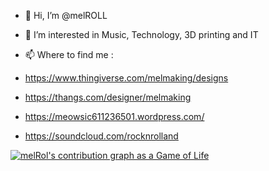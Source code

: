 - 👋 Hi, I’m @melROLL
- 👀 I’m interested in Music, Technology, 3D printing and IT 

- 📫 Where to find me :
- https://www.thingiverse.com/melmaking/designs
- https://thangs.com/designer/melmaking
- https://meowsic611236501.wordpress.com/
- https://soundcloud.com/rocknrolland

[![melRol's contribution graph as a Game of Life](https://github4life.herokuapp.com/melRoll.gif)](https://github4life.herokuapp.com/ethomson)


<!---
melROLL/melROLL is a ✨ special ✨ repository because its `README.md` (this file) appears on your GitHub profile.
You can click the Preview link to take a look at your changes.
--->
